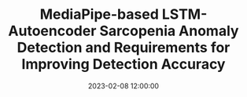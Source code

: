 ---
layout: post
title: MediaPipe-based LSTM-Autoencoder Sarcopenia Anomaly Detection and Requirements for Improving Detection Accuracy
date: '2023-02-08 12:00:00'
categories:
- publication
- publication_domestic
- conference
- conference_domestic
description: |-
  윤혜린, 류승재, 조은아, 유준일, 김진현<br />
  한국 소프트웨어공학 학술대회 Vol.25, No.1, Feb 2023
---